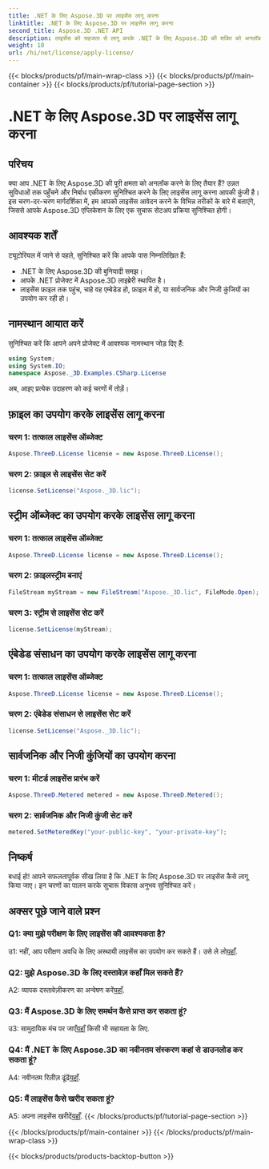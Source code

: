 ```yaml
---
title: .NET के लिए Aspose.3D पर लाइसेंस लागू करना
linktitle: .NET के लिए Aspose.3D पर लाइसेंस लागू करना
second_title: Aspose.3D .NET API
description: लाइसेंस को सहजता से लागू करके .NET के लिए Aspose.3D की शक्ति को अनलॉक करें। सहज एकीकरण अनुभव के लिए हमारी चरण-दर-चरण मार्गदर्शिका का पालन करें।
weight: 10
url: /hi/net/license/apply-license/
---
```


{{< blocks/products/pf/main-wrap-class >}}
{{< blocks/products/pf/main-container >}}
{{< blocks/products/pf/tutorial-page-section >}}

# .NET के लिए Aspose.3D पर लाइसेंस लागू करना

## परिचय

क्या आप .NET के लिए Aspose.3D की पूरी क्षमता को अनलॉक करने के लिए तैयार हैं? उन्नत सुविधाओं तक पहुँचने और निर्बाध एकीकरण सुनिश्चित करने के लिए लाइसेंस लागू करना आपकी कुंजी है। इस चरण-दर-चरण मार्गदर्शिका में, हम आपको लाइसेंस आवेदन करने के विभिन्न तरीकों के बारे में बताएंगे, जिससे आपके Aspose.3D एप्लिकेशन के लिए एक सुचारू सेटअप प्रक्रिया सुनिश्चित होगी।

## आवश्यक शर्तें

ट्यूटोरियल में जाने से पहले, सुनिश्चित करें कि आपके पास निम्नलिखित हैं:

- .NET के लिए Aspose.3D की बुनियादी समझ।
- आपके .NET प्रोजेक्ट में Aspose.3D लाइब्रेरी स्थापित है।
- लाइसेंस फ़ाइल तक पहुंच, चाहे वह एम्बेडेड हो, फ़ाइल में हो, या सार्वजनिक और निजी कुंजियों का उपयोग कर रही हो।

## नामस्थान आयात करें

सुनिश्चित करें कि आपने अपने प्रोजेक्ट में आवश्यक नामस्थान जोड़ दिए हैं:

```csharp
using System;
using System.IO;
namespace Aspose._3D.Examples.CSharp.License
```

अब, आइए प्रत्येक उदाहरण को कई चरणों में तोड़ें।

## फ़ाइल का उपयोग करके लाइसेंस लागू करना

### चरण 1: तत्काल लाइसेंस ऑब्जेक्ट

```csharp
Aspose.ThreeD.License license = new Aspose.ThreeD.License();
```

### चरण 2: फ़ाइल से लाइसेंस सेट करें

```csharp
license.SetLicense("Aspose._3D.lic");
```

## स्ट्रीम ऑब्जेक्ट का उपयोग करके लाइसेंस लागू करना

### चरण 1: तत्काल लाइसेंस ऑब्जेक्ट

```csharp
Aspose.ThreeD.License license = new Aspose.ThreeD.License();
```

### चरण 2: फ़ाइलस्ट्रीम बनाएं

```csharp
FileStream myStream = new FileStream("Aspose._3D.lic", FileMode.Open);
```

### चरण 3: स्ट्रीम से लाइसेंस सेट करें

```csharp
license.SetLicense(myStream);
```

## एंबेडेड संसाधन का उपयोग करके लाइसेंस लागू करना

### चरण 1: तत्काल लाइसेंस ऑब्जेक्ट

```csharp
Aspose.ThreeD.License license = new Aspose.ThreeD.License();
```

### चरण 2: एंबेडेड संसाधन से लाइसेंस सेट करें

```csharp
license.SetLicense("Aspose._3D.lic");
```

## सार्वजनिक और निजी कुंजियों का उपयोग करना

### चरण 1: मीटर्ड लाइसेंस प्रारंभ करें

```csharp
Aspose.ThreeD.Metered metered = new Aspose.ThreeD.Metered();
```

### चरण 2: सार्वजनिक और निजी कुंजी सेट करें

```csharp
metered.SetMeteredKey("your-public-key", "your-private-key");
```

## निष्कर्ष

बधाई हो! आपने सफलतापूर्वक सीख लिया है कि .NET के लिए Aspose.3D पर लाइसेंस कैसे लागू किया जाए। इन चरणों का पालन करके सुचारू विकास अनुभव सुनिश्चित करें।

## अक्सर पूछे जाने वाले प्रश्न

### Q1: क्या मुझे परीक्षण के लिए लाइसेंस की आवश्यकता है?

 उ1: नहीं, आप परीक्षण अवधि के लिए अस्थायी लाइसेंस का उपयोग कर सकते हैं। उसे ले लो[यहाँ](https://purchase.aspose.com/temporary-license/).

### Q2: मुझे Aspose.3D के लिए दस्तावेज़ कहाँ मिल सकते हैं?

 A2: व्यापक दस्तावेज़ीकरण का अन्वेषण करें[यहाँ](https://reference.aspose.com/3d/net/).

### Q3: मैं Aspose.3D के लिए समर्थन कैसे प्राप्त कर सकता हूं?

 उ3: सामुदायिक मंच पर जाएँ[यहाँ](https://forum.aspose.com/c/3d/18) किसी भी सहायता के लिए.

### Q4: मैं .NET के लिए Aspose.3D का नवीनतम संस्करण कहां से डाउनलोड कर सकता हूं?

 A4: नवीनतम रिलीज़ ढूंढें[यहाँ](https://releases.aspose.com/3d/net/).

### Q5: मैं लाइसेंस कैसे खरीद सकता हूं?

 A5: अपना लाइसेंस खरीदें[यहाँ](https://purchase.aspose.com/buy).
{{< /blocks/products/pf/tutorial-page-section >}}

{{< /blocks/products/pf/main-container >}}
{{< /blocks/products/pf/main-wrap-class >}}

{{< blocks/products/products-backtop-button >}}
